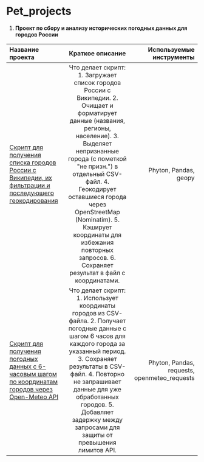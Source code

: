 # Pet_projects

1. **Проект по сбору и анализу исторических погодных данных для городов России**

   
| Название проекта  | Краткое описание  | Используемые инструменты |
|:----------------- |:-----------------:| ------------------------:|
|  [Скрипт для получения списка городов России с Википедии, их фильтрации и последующего геокодирования](https://github.com/NatalyaMoroz/My_project/blob/main/russian_cities_with_coords.py)                | Что делает скрипт:   1. Загружает список городов России с Википедии.   2. Очищает и форматирует данные (названия, регионы, население).   3. Выделяет непризнанные города (с пометкой "не призн.") в отдельный CSV-файл.   4. Геокодирует оставшиеся города через OpenStreetMap (Nominatim).   5. Кэширует координаты для избежания повторных запросов.   6. Сохраняет результат в файл с координатами. | Phyton, Pandas,  geopy  |
|  [Скрипт для получения погодных данных с 6-часовым шагом по координатам городов через Open-Meteo API](https://github.com/NatalyaMoroz/My_project/blob/main/fetch_hourly_weather.py)                | Что делает скрипт:   1. Использует координаты городов из CSV-файла.  2. Получает погодные данные с шагом 6 часов для каждого города за указанный период.  3. Сохраняет результаты в CSV-файл.   4. Повторно не запрашивает данные для уже обработанных городов.  5. Добавляет задержку между запросами для защиты от превышения лимитов API. | Phyton, Pandas,  requests, openmeteo_requests  |

